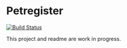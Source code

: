 # Petregister
[![Build Status](https://travis-ci.org/MitchelAnthony/petregister.svg?branch=master)](https://travis-ci.org/MitchelAnthony/petregister)

This project and readme are work in progress.

